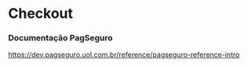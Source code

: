 # Checkout


### Documentação PagSeguro
https://dev.pagseguro.uol.com.br/reference/pagseguro-reference-intro